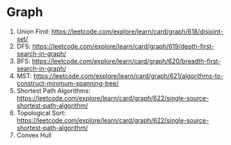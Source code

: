 
# Graph

1. Union Find: https://leetcode.com/explore/learn/card/graph/618/disjoint-set/
2. DFS: https://leetcode.com/explore/learn/card/graph/619/depth-first-search-in-graph/
3. BFS: https://leetcode.com/explore/learn/card/graph/620/breadth-first-search-in-graph/
4. MST: https://leetcode.com/explore/learn/card/graph/621/algorithms-to-construct-minimum-spanning-tree/
5. Shortest Path Algorithms: https://leetcode.com/explore/learn/card/graph/622/single-source-shortest-path-algorithm/
6. Topological Sort: https://leetcode.com/explore/learn/card/graph/622/single-source-shortest-path-algorithm/
7. Convex Hull
